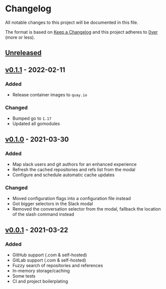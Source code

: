 # Changelog

All notable changes to this project will be documented in this file.

The format is based on [Keep a Changelog](http://keepachangelog.com/en/1.0.0/)
and this project adheres to [0ver](https://0ver.org) (more or less).

## [Unreleased]

## [v0.1.1] - 2022-02-11

### Added

- Release container images to `quay.io`

### Changed

- Bumped go to `1.17`
- Updated all gomodules

## [v0.1.0] - 2021-03-30

### Added

- Map slack users and git authors for an enhanced experience
- Refresh the cached repositories and refs list from the modal
- Configure and schedule automatic cache updates

### Changed

- Moved configuration flags into a configuration file instead
- Got bigger selectors in the Slack modal
- Removed the conversation selector from the modal, fallback the location of the slash command instead

## [v0.0.1] - 2021-03-22

### Added

- GitHub support (.com & self-hosted)
- GitLab support (.com & self-hosted)
- Fuzzy search of repositories and references
- In-memory storage/caching
- Some tests
- CI and project boilerplating

[Unreleased]: https://github.com/mvisonneau/slack-git-compare/compare/v0.1.1...HEAD
[v0.1.1]: https://github.com/mvisonneau/slack-git-compare/tree/v0.1.1
[v0.1.0]: https://github.com/mvisonneau/slack-git-compare/tree/v0.1.0
[v0.0.1]: https://github.com/mvisonneau/slack-git-compare/tree/v0.0.1
